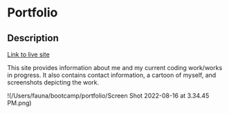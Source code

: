 # Portfolio

## Description
[Link to live site](https://leighasteele.github.io/portfolio/)


This site provides information about me and my current coding work/works in progress. It also contains contact information, a cartoon of myself, and screenshots depicting the work.

!(/Users/fauna/bootcamp/portfolio/Screen Shot 2022-08-16 at 3.34.45 PM.png)